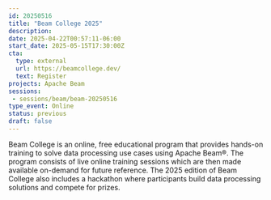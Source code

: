 ```yaml
---
id: 20250516
title: "Beam College 2025"
description: 
date: 2025-04-22T00:57:11-06:00
start_date: 2025-05-15T17:30:00Z
cta: 
  type: external
  url: https://beamcollege.dev/
  text: Register
projects: Apache Beam
sessions: 
 - sessions/beam/beam-20250516
type_event: Online
status: previous
draft: false
---
```


Beam College is an online, free educational program that provides hands-on training to solve data processing use cases using Apache Beam®. The program consists of live online training sessions which are then made available on-demand for future reference. The 2025 edition of Beam College also includes a hackathon where participants build data processing solutions and compete for prizes.

